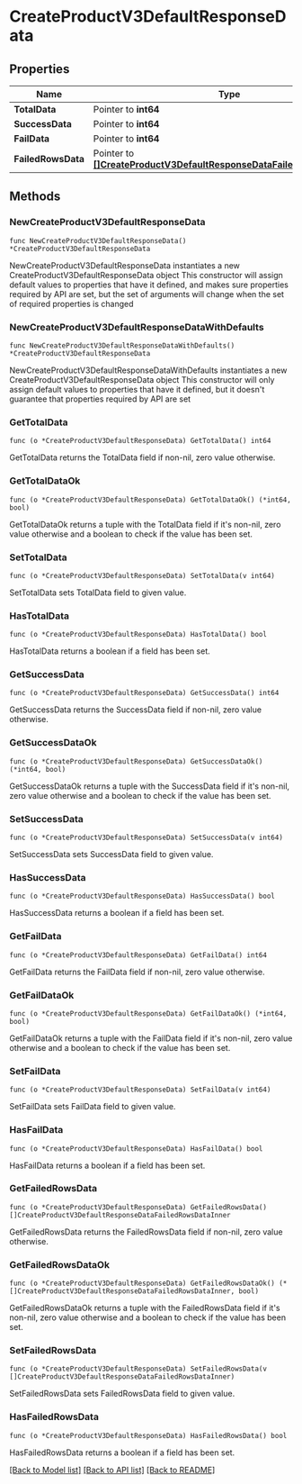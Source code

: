 # CreateProductV3DefaultResponseData

## Properties

Name | Type | Description | Notes
------------ | ------------- | ------------- | -------------
**TotalData** | Pointer to **int64** |  | [optional] 
**SuccessData** | Pointer to **int64** |  | [optional] 
**FailData** | Pointer to **int64** |  | [optional] 
**FailedRowsData** | Pointer to [**[]CreateProductV3DefaultResponseDataFailedRowsDataInner**](CreateProductV3DefaultResponseDataFailedRowsDataInner.md) |  | [optional] 

## Methods

### NewCreateProductV3DefaultResponseData

`func NewCreateProductV3DefaultResponseData() *CreateProductV3DefaultResponseData`

NewCreateProductV3DefaultResponseData instantiates a new CreateProductV3DefaultResponseData object
This constructor will assign default values to properties that have it defined,
and makes sure properties required by API are set, but the set of arguments
will change when the set of required properties is changed

### NewCreateProductV3DefaultResponseDataWithDefaults

`func NewCreateProductV3DefaultResponseDataWithDefaults() *CreateProductV3DefaultResponseData`

NewCreateProductV3DefaultResponseDataWithDefaults instantiates a new CreateProductV3DefaultResponseData object
This constructor will only assign default values to properties that have it defined,
but it doesn't guarantee that properties required by API are set

### GetTotalData

`func (o *CreateProductV3DefaultResponseData) GetTotalData() int64`

GetTotalData returns the TotalData field if non-nil, zero value otherwise.

### GetTotalDataOk

`func (o *CreateProductV3DefaultResponseData) GetTotalDataOk() (*int64, bool)`

GetTotalDataOk returns a tuple with the TotalData field if it's non-nil, zero value otherwise
and a boolean to check if the value has been set.

### SetTotalData

`func (o *CreateProductV3DefaultResponseData) SetTotalData(v int64)`

SetTotalData sets TotalData field to given value.

### HasTotalData

`func (o *CreateProductV3DefaultResponseData) HasTotalData() bool`

HasTotalData returns a boolean if a field has been set.

### GetSuccessData

`func (o *CreateProductV3DefaultResponseData) GetSuccessData() int64`

GetSuccessData returns the SuccessData field if non-nil, zero value otherwise.

### GetSuccessDataOk

`func (o *CreateProductV3DefaultResponseData) GetSuccessDataOk() (*int64, bool)`

GetSuccessDataOk returns a tuple with the SuccessData field if it's non-nil, zero value otherwise
and a boolean to check if the value has been set.

### SetSuccessData

`func (o *CreateProductV3DefaultResponseData) SetSuccessData(v int64)`

SetSuccessData sets SuccessData field to given value.

### HasSuccessData

`func (o *CreateProductV3DefaultResponseData) HasSuccessData() bool`

HasSuccessData returns a boolean if a field has been set.

### GetFailData

`func (o *CreateProductV3DefaultResponseData) GetFailData() int64`

GetFailData returns the FailData field if non-nil, zero value otherwise.

### GetFailDataOk

`func (o *CreateProductV3DefaultResponseData) GetFailDataOk() (*int64, bool)`

GetFailDataOk returns a tuple with the FailData field if it's non-nil, zero value otherwise
and a boolean to check if the value has been set.

### SetFailData

`func (o *CreateProductV3DefaultResponseData) SetFailData(v int64)`

SetFailData sets FailData field to given value.

### HasFailData

`func (o *CreateProductV3DefaultResponseData) HasFailData() bool`

HasFailData returns a boolean if a field has been set.

### GetFailedRowsData

`func (o *CreateProductV3DefaultResponseData) GetFailedRowsData() []CreateProductV3DefaultResponseDataFailedRowsDataInner`

GetFailedRowsData returns the FailedRowsData field if non-nil, zero value otherwise.

### GetFailedRowsDataOk

`func (o *CreateProductV3DefaultResponseData) GetFailedRowsDataOk() (*[]CreateProductV3DefaultResponseDataFailedRowsDataInner, bool)`

GetFailedRowsDataOk returns a tuple with the FailedRowsData field if it's non-nil, zero value otherwise
and a boolean to check if the value has been set.

### SetFailedRowsData

`func (o *CreateProductV3DefaultResponseData) SetFailedRowsData(v []CreateProductV3DefaultResponseDataFailedRowsDataInner)`

SetFailedRowsData sets FailedRowsData field to given value.

### HasFailedRowsData

`func (o *CreateProductV3DefaultResponseData) HasFailedRowsData() bool`

HasFailedRowsData returns a boolean if a field has been set.


[[Back to Model list]](../README.md#documentation-for-models) [[Back to API list]](../README.md#documentation-for-api-endpoints) [[Back to README]](../README.md)


